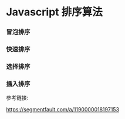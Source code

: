 # Javascript 排序算法

### 冒泡排序

### 快速排序

### 选择排序

### 插入排序


参考链接:

https://segmentfault.com/a/1190000018197153